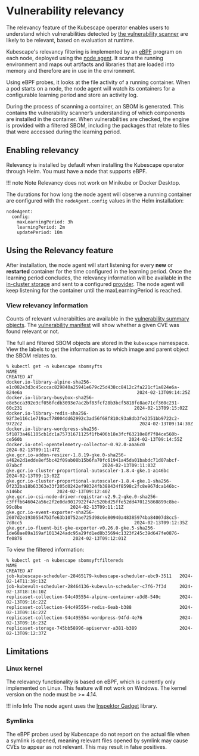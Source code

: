 # Vulnerability relevancy

The relevancy feature of the Kubescape operator enables users to understand which vulnerabilities detected by [the vulnerability scanner](vulnerabilities.md) are likely to be relevant, based on evaluation at runtime.

Kubescape's relevancy filtering is implemented by an [eBPF](https://ebpf.io/) program on each node, deployed using the [node agent](index.md#node-agent). It scans the running environment and maps out artifacts and libraries that are loaded into memory and therefore are in use in the environment.

Using eBPF probes, it looks at the file activity of a running container. When a pod starts on a node, the node agent will watch its containers for a configurable learning period and store an activity log.

During the process of scanning a container, an SBOM is generated. This contains the vulnerability scanner’s understanding of which components are installed in the container. When vulnerabilities are checked, the engine is provided with a filtered SBOM, including the packages that relate to files that were accessed during the learning period.


## Enabling relevancy

Relevancy is installed by default when installing the Kubescape operator through Helm.  You must have a node that supports eBPF.

!!! note Note
    Relevancy does not work on Minikube or Docker Desktop.

The durations for how long the node agent will observe a running container are configured with the `nodeAgent.config` values in the Helm installation:

```
nodeAgent:
  config:
    maxLearningPeriod: 3h 
    learningPeriod: 2m
    updatePeriod: 10m
```

## Using the Relevancy feature

After installation, the node agent will start listening for every **new** or **restarted** container for the time configured in the learning period. Once the learning period concludes, the relevancy information will be available in the [in-cluster storage](index.md#in-cluster-storage) and sent to a configured [provider](../providers.md). The node agent will keep listening for the container until the maxLearningPeriod is reached.

### View relevancy information

Counts of relevant vulnerabilties are available in the [vulnerability summary objects](vulnerabilities.md#vulnerabilty-summaries). The [vulnerability manifest](vulnerabilities.md#vulnerabilty-manifests) will show whether a given CVE was found relevant or not.

The full and filtered SBOM objects are stored in the `kubescape` namespace. View the labels to get the information as to which image and parent object the SBOM relates to.

```
% kubectl get -n kubescape sbomsyfts
NAME                                                                                                                                              CREATED AT
docker.io-library-alpine-sha256-e1c082e3d3c45cccac829840a25941e679c25d438cc8412c2fa221cf1a824e6a-824e6a                                           2024-02-13T09:14:25Z
docker.io-library-busybox-sha256-e8e5cca392e3cf056fcdb3093e7ac2bf83fcf28b3bcf5818fe8ae71cf360c231-60c231                                          2024-02-13T09:15:02Z
docker.io-library-redis-sha256-92f3e116c1e719acf78004dd62992c3ad56f68f810c93a8db3fe2351bb9722c2-9722c2                                            2024-02-13T09:14:30Z
docker.io-library-wordpress-sha256-5f1873a461105cb1dc1a75731671125f1fb406b18e3fcf63210e8f7f84ce560b-ce560b                                        2024-02-13T09:14:55Z
docker.io-otel-opentelemetry-collector-0.92.0-aaa6c0                                                                                              2024-02-13T09:11:47Z
gke.gcr.io-addon-resizer-1.8.19-gke.0-sha256-a462e2d1edde8ef5bc42f09ab08b15b6fa70fc61941a45da01babdc71d07abcf-07abcf                              2024-02-13T09:11:03Z
gke.gcr.io-cluster-proportional-autoscaler-1.8.4-gke.1-a146bc                                                                                     2024-02-13T09:13:02Z
gke.gcr.io-cluster-proportional-autoscaler-1.8.4-gke.1-sha256-0f232ba18b63363e33f205d0242ef98324fb388434f8598c2fc8e967dca146bc-a146bc             2024-02-13T09:12:40Z
gke.gcr.io-csi-node-driver-registrar-v2.9.2-gke.0-sha256-c3fffb646042a56c2f2e0da9017922f47c520bd25ffe52dd470125868899c8be-99c8be                  2024-02-13T09:11:11Z
gke.gcr.io-event-exporter-sha256-2607d2e19305547b3fe63b10752ae725d98c6e80940a48385974ba84007d8cc5-7d8cc5                                          2024-02-13T09:12:35Z
gke.gcr.io-fluent-bit-gke-exporter-v0.26.0-gke.5-sha256-1de68ae89a169af1013424adc95a29fd1ed8b35694c1323f245c39d647fe0876-fe0876                   2024-02-13T09:12:01Z
```

To view the filtered information:

```
% kubectl get -n kubescape sbomsyftfiltereds
NAME                                                             CREATED AT
job-kubescape-scheduler-28465179-kubescape-scheduler-ebc9-3511   2024-02-14T11:39:13Z
job-kubevuln-scheduler-28464136-kubevuln-scheduler-c7f6-7f3d     2024-02-13T18:16:10Z
replicaset-collection-94c495554-alpine-container-a3d8-540c       2024-02-13T09:16:22Z
replicaset-collection-94c495554-redis-6eab-b388                  2024-02-13T09:16:22Z
replicaset-collection-94c495554-wordpress-94fd-4e76              2024-02-13T09:16:23Z
replicaset-storage-745bb58996-apiserver-a381-b389                2024-02-13T09:12:37Z
```

## Limitations

### Linux kernel

The relevancy functionality is based on eBPF, which is currently only implemented on Linux. This feature will not work on Windows. The kernel version on the node must be >= 4.14.

!!! info Info
    The node agent uses the [Inspektor Gadget](https://www.inspektor-gadget.io/) library.

### Symlinks

The eBPF probes used by Kubescape do not report on the actual file when a symlink is opened, meaning relevant files opened by symlink may cause CVEs to appear as not relevant.  This may result in false positives.